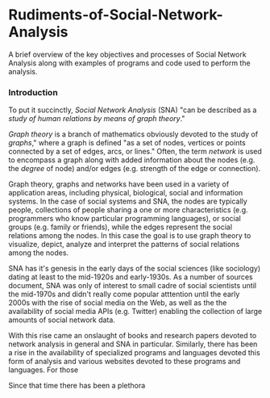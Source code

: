 # Rudiments-of-Social-Network-Analysis
A brief overview of the key objectives and processes of Social Network Analysis along with examples of programs and code used to perform the analysis.

<h3>Introduction</h3>

To put it succinctly, *Social Network Analysis* (SNA) "can be described as a *study of human relations by means of graph theory*." 

*Graph theory* is a branch of mathematics obviously devoted to the study of *graphs*," where a graph is defined "as a set of nodes, vertices or points connected by a set of edges, arcs, or lines." Often, the term *network* is used to encompass a graph along with added information about the nodes (e.g. the *degree* of node) and/or edges (e.g. strength of the edge or connection).  

Graph theory, graphs and networks have been used in a variety of application areas, including physical, biological, social and information systems. In the case of social systems and SNA, the nodes are typically people, collections of people sharing a one or more characteristics (e.g. programmers who know particular programming languages), or social groups (e.g. family or friends), while the edges represent the social relations among the nodes. In this case the goal is to use graph theory to visualize, depict, analyze and interpret the patterns of social relations among the nodes.

SNA has it's genesis in the early days of the social sciences (like sociology) dating at least to the mid-1920s and early-1930s. As a number of sources document, SNA was only of interest to small cadre of social scientists until the mid-1970s and didn't really come popular atttention until the early 2000s with the rise of social media on the Web, as well as the the availability of social media APIs (e.g. Twitter) enabling the collection of large amounts of social network data. 

With this rise came an onslaught of books and research papers devoted to network analysis in general and SNA in particular.  Similarly, there has been a rise in the availability of specialized programs and languages devoted this form of analysis and various websites devoted to these programs and languages. For those





Since that time there has been a plethora
